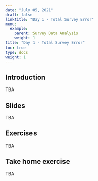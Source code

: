 ```yaml
---
date: "July 05, 2021"
draft: false
linktitle: "Day 1 - Total Survey Error"
menu:
  example:
    parent: Survey Data Analysis
    weight: 1
title: "Day 1 - Total Survey Error"
toc: true
type: docs
weight: 1
---
```


## Introduction

TBA

## Slides

TBA

## Exercises

TBA

## Take home exercise

TBA